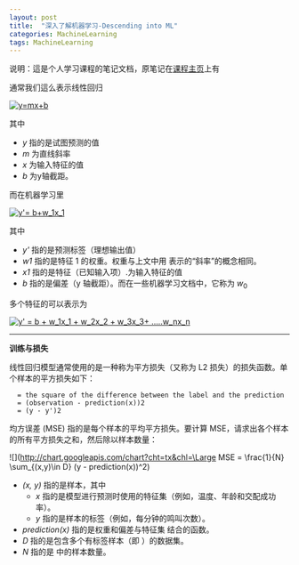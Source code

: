 ```yaml
---
layout: post
title:  "深入了解机器学习-Descending into ML"
categories: MachineLearning
tags: MachineLearning
---
```


说明：這是个人学习课程的笔记文档，原笔记在[课程主页](https://developers.google.com/machine-learning/crash-course/)上有



通常我们這么表示线性回归
	
<a href="https://www.codecogs.com/eqnedit.php?latex=\inline&space;y=mx&plus;b" target="_blank"><img src="https://latex.codecogs.com/gif.latex?\inline&space;y=mx&plus;b" title="y=mx+b" /></a>

其中

- *y* 指的是试图预测的值
- *m* 为直线斜率
- *x* 为输入特征的值
- *b* 为y轴截距。

而在机器学习里

<a href="https://www.codecogs.com/eqnedit.php?latex=\inline&space;y'=&space;b&plus;w_1x_1" target="_blank"><img src="https://latex.codecogs.com/gif.latex?\inline&space;y'=&space;b&plus;w_1x_1" title="y'= b+w_1x_1" /></a>

其中

- *y'* 指的是预测标签（理想输出值）
- *w1* 指的是特征 1 的权重。权重与上文中用  表示的“斜率”的概念相同。
- *x1* 指的是特征（已知输入项）.为输入特征的值
- *b* 指的是偏差（y 轴截距）。而在一些机器学习文档中，它称为 $w_0$

多个特征的可以表示为

<a href="https://www.codecogs.com/eqnedit.php?latex=\inline&space;y'&space;=&space;b&space;&plus;&space;w_1x_1&space;&plus;&space;w_2x_2&space;&plus;&space;w_3x_3&plus;&space;.....w_nx_n" target="_blank"><img src="https://latex.codecogs.com/gif.latex?\inline&space;y'&space;=&space;b&space;&plus;&space;w_1x_1&space;&plus;&space;w_2x_2&space;&plus;&space;w_3x_3&plus;&space;.....w_nx_n" title="y' = b + w_1x_1 + w_2x_2 + w_3x_3+ .....w_nx_n" /></a>

-----------------------------

**训练与损失**

线性回归模型通常使用的是一种称为平方损失（又称为 L2 损失）的损失函数。单个样本的平方损失如下：

	  = the square of the difference between the label and the prediction
	  = (observation - prediction(x))2
	  = (y - y')2

均方误差 (MSE) 指的是每个样本的平均平方损失。要计算 MSE，请求出各个样本的所有平方损失之和，然后除以样本数量：

![](http://chart.googleapis.com/chart?cht=tx&chl=\Large MSE = \frac{1}{N} \sum_{(x,y)\in D} (y - prediction(x))^2)

 - *(x, y)* 指的是样本，其中
 	- *x* 指的是模型进行预测时使用的特征集（例如，温度、年龄和交配成功率）。
 	- *y* 指的是样本的标签（例如，每分钟的鸣叫次数）。
 - *prediction(x)* 指的是权重和偏差与特征集  结合的函数。
 - *D* 指的是包含多个有标签样本（即 ）的数据集。
 - *N* 指的是  中的样本数量。
